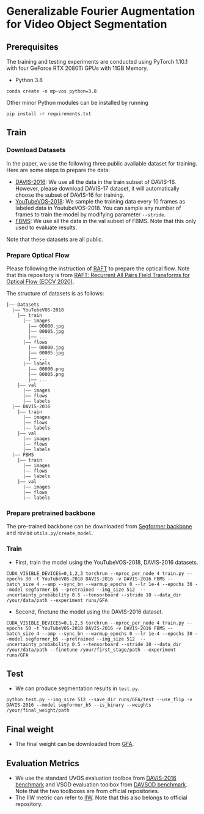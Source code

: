 # Generalizable Fourier Augmentation for Video Object Segmentation

## Prerequisites
The training and testing experiments are conducted using PyTorch 1.10.1 with four GeForce RTX 2080Ti GPUs with 11GB Memory.
- Python 3.8
```
conda create -n mp-vos python=3.8
```
Other minor Python modules can be installed by running
```
pip install -r requirements.txt
```

## Train

### Download Datasets
In the paper, we use the following three public available dataset for training. Here are some steps to prepare the data:
- [DAVIS-2016](https://davischallenge.org/davis2017/code.html): We use all the data in the train subset of DAVIS-16. However, please download DAVIS-17 dataset, it will automatically choose the subset of DAVIS-16 for training.
- [YouTubeVOS-2018](https://youtube-vos.org/dataset/): We sample the training data every 10 frames as labeled data in YoutubeVOS-2018. You can sample any number of frames to train the model by modifying parameter ```--stride```.
- [FBMS](https://lmb.informatik.uni-freiburg.de/resources/datasets/moseg.en.html): We use all the data in the val subset of FBMS. Note that this only used to evaluate results.

Note that these datasets are all public.

### Prepare Optical Flow
Please following the instruction of [RAFT](https://github.com/princeton-vl/RAFT) to prepare the optical flow. Note that this repository is from [RAFT: Recurrent All Pairs Field Transforms for Optical Flow (ECCV 2020)](https://arxiv.org/pdf/2003.12039.pdf).

The structure of datasets is as follows:
```
|—— Datasets
  |—— YouTubeVOS-2018
    |—— train
      |—— images
        |—— 00000.jpg
        |—— 00005.jpg
        |—— ...
      |—— flows
        |—— 00000.jpg
        |—— 00005.jpg
        |—— ...
      |—— labels
        |—— 00000.png
        |—— 00005.png
        |—— ...
    |—— val
      |—— images
      |—— flows
      |—— labels    
  |—— DAVIS-2016
    |—— train
      |—— images
      |—— flows
      |—— labels    
    |—— val
      |—— images
      |—— flows
      |—— labels
  |—— FBMS
    |—— train
      |—— images
      |—— flows
      |—— labels    
    |—— val
      |—— images
      |—— flows
      |—— labels    
```

### Prepare pretrained backbone
The pre-trained backbone can be downloaded from [Segformer backbone]() and revise ```utils.py/create_model```.

### Train
- First, train the model using the YouTubeVOS-2018, DAVIS-2016 datasets.
```
CUDA_VISIBLE_DEVICES=0,1,2,3 torchrun --nproc_per_node 4 train.py --epochs 30 -t YouTubeVOS-2018 DAVIS-2016 -v DAVIS-2016 FBMS --batch_size 4 --amp --sync_bn --warmup_epochs 0 --lr 1e-4 --epochs 30 --model segformer_b5 --pretrained --img_size 512  --uncertainty_probability 0.5 --tensorboard --stride 10 --data_dir /your/data/path --experiment runs/GFA
```
- Second, finetune the model using the DAVIS-2016 dataset.
```
CUDA_VISIBLE_DEVICES=0,1,2,3 torchrun --nproc_per_node 4 train.py --epochs 50 -t YouTubeVOS-2018 DAVIS-2016 -v DAVIS-2016 FBMS --batch_size 4 --amp --sync_bn --warmup_epochs 0 --lr 1e-4 --epochs 30 --model segformer_b5 --pretrained --img_size 512  --uncertainty_probability 0.5 --tensorboard --stride 10 --data_dir /your/data/path --finetune /your/first_stage/path --experiment runs/GFA
```


## Test

-   We can produce segmentation results in ```test.py```.
```
python test.py --img_size 512 --save_dir runs/GFA/test --use_flip -v DAVIS-2016 --model segformer_b5 --is_binary --weights /your/final_weight/path
```

## Final weight

- The final weight can be downloaded from [GFA](https://anonymfile.com/YPeR8/gfa.pth).

## Evaluation Metrics

- We use the standard UVOS evaluation toolbox from [DAVIS-2016 benchmark](https://github.com/davisvideochallenge/davis-matlab/tree/davis-2016) and VSOD evaluation toolbox from [DAVSOD benchmark](https://github.com/DengPingFan/DAVSOD). Note that the two toolboxes are from official repositories. 
- The IIW metric can refer to [IIW](https://github.com/RyanWangZf/PAC-Bayes-IB). Note that this also belongs to  official repository.
